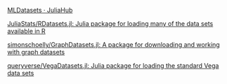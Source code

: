 [MLDatasets · JuliaHub](https://juliahub.com/ui/Packages/MLDatasets/9CUQK/0.5.13)

[JuliaStats/RDatasets.jl: Julia package for loading many of the data sets available in R](https://github.com/JuliaStats/RDatasets.jl)


[simonschoelly/GraphDatasets.jl: A package for downloading and working with graph datasets](https://github.com/simonschoelly/GraphDatasets.jl)

[queryverse/VegaDatasets.jl: Julia package for loading the standard Vega data sets](https://github.com/queryverse/VegaDatasets.jl)